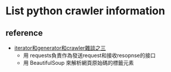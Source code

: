 # List python crawler information

## reference
  * [iterator和generator和crawler雜談之三](https://ithelp.ithome.com.tw/articles/10194276)
    * 用 requests負責作為發送request和接收resopnse的接口
    * 用 BeautifulSoup 來解析網頁原始碼的標籤元素
